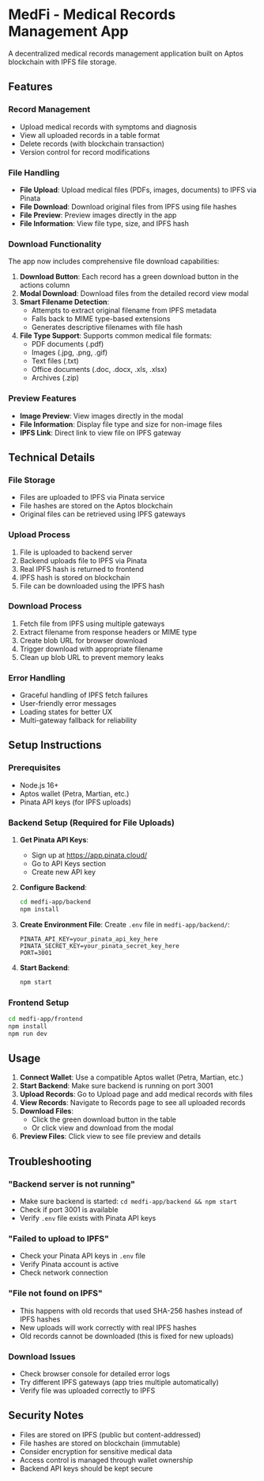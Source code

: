 # MedFi - Medical Records Management App

A decentralized medical records management application built on Aptos blockchain with IPFS file storage.

## Features

### Record Management
- Upload medical records with symptoms and diagnosis
- View all uploaded records in a table format
- Delete records (with blockchain transaction)
- Version control for record modifications

### File Handling
- **File Upload**: Upload medical files (PDFs, images, documents) to IPFS via Pinata
- **File Download**: Download original files from IPFS using file hashes
- **File Preview**: Preview images directly in the app
- **File Information**: View file type, size, and IPFS hash

### Download Functionality
The app now includes comprehensive file download capabilities:

1. **Download Button**: Each record has a green download button in the actions column
2. **Modal Download**: Download files from the detailed record view modal
3. **Smart Filename Detection**: 
   - Attempts to extract original filename from IPFS metadata
   - Falls back to MIME type-based extensions
   - Generates descriptive filenames with file hash
4. **File Type Support**: Supports common medical file formats:
   - PDF documents (.pdf)
   - Images (.jpg, .png, .gif)
   - Text files (.txt)
   - Office documents (.doc, .docx, .xls, .xlsx)
   - Archives (.zip)

### Preview Features
- **Image Preview**: View images directly in the modal
- **File Information**: Display file type and size for non-image files
- **IPFS Link**: Direct link to view file on IPFS gateway

## Technical Details

### File Storage
- Files are uploaded to IPFS via Pinata service
- File hashes are stored on the Aptos blockchain
- Original files can be retrieved using IPFS gateways

### Upload Process
1. File is uploaded to backend server
2. Backend uploads file to IPFS via Pinata
3. Real IPFS hash is returned to frontend
4. IPFS hash is stored on blockchain
5. File can be downloaded using the IPFS hash

### Download Process
1. Fetch file from IPFS using multiple gateways
2. Extract filename from response headers or MIME type
3. Create blob URL for browser download
4. Trigger download with appropriate filename
5. Clean up blob URL to prevent memory leaks

### Error Handling
- Graceful handling of IPFS fetch failures
- User-friendly error messages
- Loading states for better UX
- Multi-gateway fallback for reliability

## Setup Instructions

### Prerequisites
- Node.js 16+
- Aptos wallet (Petra, Martian, etc.)
- Pinata API keys (for IPFS uploads)

### Backend Setup (Required for File Uploads)

1. **Get Pinata API Keys**:
   - Sign up at https://app.pinata.cloud/
   - Go to API Keys section
   - Create new API key

2. **Configure Backend**:
   ```bash
   cd medfi-app/backend
   npm install
   ```

3. **Create Environment File**:
   Create `.env` file in `medfi-app/backend/`:
   ```env
   PINATA_API_KEY=your_pinata_api_key_here
   PINATA_SECRET_KEY=your_pinata_secret_key_here
   PORT=3001
   ```

4. **Start Backend**:
   ```bash
   npm start
   ```

### Frontend Setup

```bash
cd medfi-app/frontend
npm install
npm run dev
```

## Usage

1. **Connect Wallet**: Use a compatible Aptos wallet (Petra, Martian, etc.)
2. **Start Backend**: Make sure backend is running on port 3001
3. **Upload Records**: Go to Upload page and add medical records with files
4. **View Records**: Navigate to Records page to see all uploaded records
5. **Download Files**: 
   - Click the green download button in the table
   - Or click view and download from the modal
6. **Preview Files**: Click view to see file preview and details

## Troubleshooting

### "Backend server is not running"
- Make sure backend is started: `cd medfi-app/backend && npm start`
- Check if port 3001 is available
- Verify `.env` file exists with Pinata API keys

### "Failed to upload to IPFS"
- Check your Pinata API keys in `.env` file
- Verify Pinata account is active
- Check network connection

### "File not found on IPFS"
- This happens with old records that used SHA-256 hashes instead of IPFS hashes
- New uploads will work correctly with real IPFS hashes
- Old records cannot be downloaded (this is fixed for new uploads)

### Download Issues
- Check browser console for detailed error logs
- Try different IPFS gateways (app tries multiple automatically)
- Verify file was uploaded correctly to IPFS

## Security Notes
- Files are stored on IPFS (public but content-addressed)
- File hashes are stored on blockchain (immutable)
- Consider encryption for sensitive medical data
- Access control is managed through wallet ownership
- Backend API keys should be kept secure 